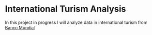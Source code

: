 # International Turism Analysis

In this project in progress I will analyze data in international turism from [Banco Mundial](https://www.bancomundial.org/es/home)